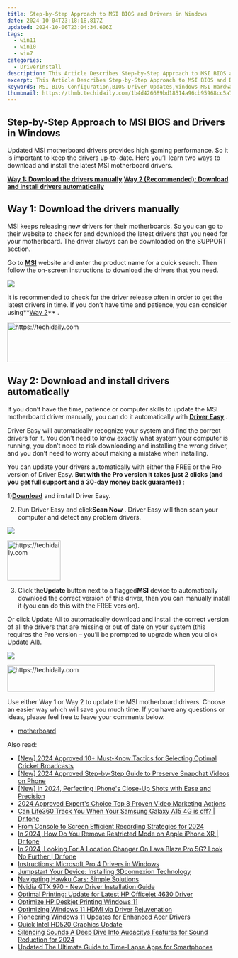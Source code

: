 ```yaml
---
title: Step-by-Step Approach to MSI BIOS and Drivers in Windows
date: 2024-10-04T23:18:18.817Z
updated: 2024-10-06T23:04:34.606Z
tags:
  - win11
  - win10
  - win7
categories:
  - DriverInstall
description: This Article Describes Step-by-Step Approach to MSI BIOS and Drivers in Windows
excerpt: This Article Describes Step-by-Step Approach to MSI BIOS and Drivers in Windows
keywords: MSI BIOS Configuration,BIOS Driver Updates,Windows MSI Hardware Troubleshooting,MSI BIOS Settings Optimization,Installing MSi Drivers in Windows,MSI BIOS Customization Tips,Windows Support for MSI Components
thumbnail: https://thmb.techidaily.com/1b4d426689bd18514a96cb95968cc5a755b1ea7a22bc00e9feef5b8e8bfa78d1.jpg
---
```


## Step-by-Step Approach to MSI BIOS and Drivers in Windows

 Updated MSI motherboard drivers provides high gaming performance. So it is important to keep the drivers up-to-date. Here you’ll learn two ways to download and install the latest MSI motherboard drivers.

**[Way 1: Download the drivers manually](#way1)**
**[Way 2 (Recommended): Download and install drivers automatically](#way2)**

## Way 1: Download the drivers manually

 MSI keeps releasing new drivers for their motherboards. So you can go to their website to check for and download the latest drivers that you need for your motherboard. The driver always can be downloaded on the SUPPORT section.

 Go to [**MSI**](https://us.msi.com/support/) website and enter the product name for a quick search. Then follow the on-screen instructions to download the drivers that you need.

![](https://images.drivereasy.com/wp-content/uploads/2017/05/img_59265d4b05f3d.jpg)

 It is recommended to check for the driver release often in order to get the latest drivers in time. If you don’t have time and patience, you can consider using**[Way 2](#way2)** .

<!-- affiliate ads begin -->
<a href="https://aligracehair.sjv.io/c/5597632/1902278/19272" target="_top" id="1902278">
  <img src="//a.impactradius-go.com/display-ad/19272-1902278" border="0" alt="https://techidaily.com" width="728" height="90"/>
</a>
<img height="0" width="0" src="https://aligracehair.sjv.io/i/5597632/1902278/19272" style="position:absolute;visibility:hidden;" border="0" />
<!-- affiliate ads end -->

## Way 2: Download and install drivers automatically

 If you don’t have the time, patience or computer skills to update the MSI motherboard driver manually, you can do it automatically with **[Driver Easy](https://tools.techidaily.com/drivereasy/download/)**  .

 Driver Easy will automatically recognize your system and find the correct drivers for it. You don’t need to know exactly what system your computer is running, you don’t need to risk downloading and installing the wrong driver, and you don’t need to worry about making a mistake when installing.

 You can update your drivers automatically with either the FREE or the Pro version of Driver Easy. **But with the Pro version it takes just 2 clicks (and you get full support and a 30-day money back guarantee)** :

 1)[**Download**](https://tools.techidaily.com/drivereasy/download/) and install Driver Easy.

 2) Run Driver Easy and click**Scan Now** . Driver Easy will then scan your computer and detect any problem drivers.

![](https://images.drivereasy.com/wp-content/uploads/2017/05/img_592677832d340.png)

<!-- affiliate ads begin -->
<a href="https://25home.pxf.io/c/5597632/2148635/16836" target="_top" id="2148635">
  <img src="//a.impactradius-go.com/display-ad/16836-2148635" border="0" alt="https://techidaily.com" width="120" height="90"/>
</a>
<img height="0" width="0" src="https://25home.pxf.io/i/5597632/2148635/16836" style="position:absolute;visibility:hidden;" border="0" />
<!-- affiliate ads end -->

 3) Click the**Update** button next to a flagged**MSI** device to automatically download the correct version of this driver, then you can manually install it (you can do this with the FREE version).

 Or click Update All to automatically download and install the correct version of all the drivers that are missing or out of date on your system (this requires the Pro version – you’ll be prompted to upgrade when you click Update All).

![](https://images.drivereasy.com/wp-content/uploads/2017/05/img_5926793a79791.jpg)

<!-- affiliate ads begin -->
<a href="https://bluettius.sjv.io/c/5597632/2139110/17108" target="_top" id="2139110">
  <img src="//a.impactradius-go.com/display-ad/17108-2139110" border="0" alt="https://techidaily.com" width="468" height="60"/>
</a>
<img height="0" width="0" src="https://bluettius.sjv.io/i/5597632/2139110/17108" style="position:absolute;visibility:hidden;" border="0" />
<!-- affiliate ads end -->

 Use either Way 1 or Way 2 to update the MSI motherboard drivers. Choose an easier way which will save you much time. If you have any questions or ideas, please feel free to leave your comments below.

* [motherboard](https://store.drivereasy.com/order/cart.php?PRODS=4731822&QTY=1&AFFILIATE=108875)

<ins class="adsbygoogle"
     style="display:block"
     data-ad-format="autorelaxed"
     data-ad-client="ca-pub-7571918770474297"
     data-ad-slot="1223367746"></ins>

<ins class="adsbygoogle"
     style="display:block"
     data-ad-client="ca-pub-7571918770474297"
     data-ad-slot="8358498916"
     data-ad-format="auto"
     data-full-width-responsive="true"></ins>

<span class="atpl-alsoreadstyle">Also read:</span>
<div><ul>
<li><a href="https://article-files.techidaily.com/new-2024-approved-10plus-must-know-tactics-for-selecting-optimal-cricket-broadcasts/"><u>[New] 2024 Approved 10+ Must-Know Tactics for Selecting Optimal Cricket Broadcasts</u></a></li>
<li><a href="https://snapchat-videos.techidaily.com/new-2024-approved-step-by-step-guide-to-preserve-snapchat-videos-on-phone/"><u>[New] 2024 Approved Step-by-Step Guide to Preserve Snapchat Videos on Phone</u></a></li>
<li><a href="https://article-helps.techidaily.com/new-in-2024-perfecting-iphones-close-up-shots-with-ease-and-precision/"><u>[New] In 2024, Perfecting iPhone's Close-Up Shots with Ease and Precision</u></a></li>
<li><a href="https://youtube-docs.techidaily.com/approved-experts-choice-top-8-proven-video-marketing-actions/"><u>2024 Approved Expert's Choice Top 8 Proven Video Marketing Actions</u></a></li>
<li><a href="https://fake-location.techidaily.com/can-life360-track-you-when-your-samsung-galaxy-a15-4g-is-off-drfone-by-drfone-virtual-android/"><u>Can Life360 Track You When Your Samsung Galaxy A15 4G is off? | Dr.fone</u></a></li>
<li><a href="https://on-screen-recording.techidaily.com/from-console-to-screen-efficient-recording-strategies-for-2024/"><u>From Console to Screen Efficient Recording Strategies for 2024</u></a></li>
<li><a href="https://iphone-unlock.techidaily.com/in-2024-how-do-you-remove-restricted-mode-on-apple-iphone-xr-drfone-by-drfone-ios/"><u>In 2024, How Do You Remove Restricted Mode on Apple iPhone XR | Dr.fone</u></a></li>
<li><a href="https://phone-solutions.techidaily.com/in-2024-looking-for-a-location-changer-on-lava-blaze-pro-5g-look-no-further-drfone-by-drfone-virtual-android/"><u>In 2024, Looking For A Location Changer On Lava Blaze Pro 5G? Look No Further | Dr.fone</u></a></li>
<li><a href="https://driver-install.techidaily.com/instructions-microsoft-pro-4-drivers-in-windows/"><u>Instructions: Microsoft Pro 4 Drivers in Windows</u></a></li>
<li><a href="https://driver-install.techidaily.com/jumpstart-your-device-installing-3dconnexion-technology/"><u>Jumpstart Your Device: Installing 3Dconnexion Technology</u></a></li>
<li><a href="https://driver-install.techidaily.com/navigating-hawku-cars-simple-solutions/"><u>Navigating Hawku Cars: Simple Solutions</u></a></li>
<li><a href="https://driver-install.techidaily.com/nvidia-gtx-970-new-driver-installation-guide/"><u>Nvidia GTX 970 - New Driver Installation Guide</u></a></li>
<li><a href="https://driver-install.techidaily.com/optimal-printing-update-for-latest-hp-officejet-4630-driver/"><u>Optimal Printing: Update for Latest HP Officejet 4630 Driver</u></a></li>
<li><a href="https://driver-install.techidaily.com/optimize-hp-deskjet-printing-windows-11/"><u>Optimize HP Deskjet Printing Windows 11</u></a></li>
<li><a href="https://driver-install.techidaily.com/optimizing-windows-11-hdmi-via-driver-rejuvenation/"><u>Optimizing Windows 11 HDMI via Driver Rejuvenation</u></a></li>
<li><a href="https://driver-install.techidaily.com/pioneering-windows-11-updates-for-enhanced-acer-drivers/"><u>Pioneering Windows 11 Updates for Enhanced Acer Drivers</u></a></li>
<li><a href="https://driver-install.techidaily.com/quick-intel-hd520-graphics-update/"><u>Quick Intel HD520 Graphics Update</u></a></li>
<li><a href="https://audio-editing.techidaily.com/silencing-sounds-a-deep-dive-into-audacitys-features-for-sound-reduction-for-2024/"><u>Silencing Sounds A Deep Dive Into Audacitys Features for Sound Reduction for 2024</u></a></li>
<li><a href="https://smart-video-editing.techidaily.com/updated-the-ultimate-guide-to-time-lapse-apps-for-smartphones/"><u>Updated The Ultimate Guide to Time-Lapse Apps for Smartphones</u></a></li>
</ul></div>

